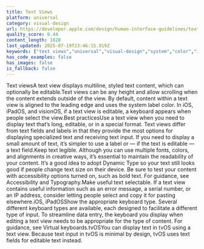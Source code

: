 ```yaml
---
title: Text Views
platform: universal
category: visual-design
url: https://developer.apple.com/design/human-interface-guidelines/text-views
quality_score: 0.44
content_length: 1828
last_updated: 2025-07-19T23:46:15.919Z
keywords: ["text views","universal","visual-design","system","color","input","accessibility","typography","design"]
has_code_examples: false
has_images: false
is_fallback: false
---
```


Text viewsA text view displays multiline, styled text content, which can optionally be editable.Text views can be any height and allow scrolling when the content extends outside of the view. By default, content within a text view is aligned to the leading edge and uses the system label color. In iOS, iPadOS, and visionOS, if a text view is editable, a keyboard appears when people select the view.Best practicesUse a text view when you need to display text that’s long, editable, or in a special format. Text views differ from text fields and labels in that they provide the most options for displaying specialized text and receiving text input. If you need to display a small amount of text, it’s simpler to use a label or — if the text is editable — a text field.Keep text legible. Although you can use multiple fonts, colors, and alignments in creative ways, it’s essential to maintain the readability of your content. It’s a good idea to adopt Dynamic Type so your text still looks good if people change text size on their device. Be sure to test your content with accessibility options turned on, such as bold text. For guidance, see Accessibility and Typography.Make useful text selectable. If a text view contains useful information such as an error message, a serial number, or an IP address, consider letting people select and copy it for pasting elsewhere.iOS, iPadOSShow the appropriate keyboard type. Several different keyboard types are available, each designed to facilitate a different type of input. To streamline data entry, the keyboard you display when editing a text view needs to be appropriate for the type of content. For guidance, see Virtual keyboards.tvOSYou can display text in tvOS using a text view. Because text input in tvOS is minimal by design, tvOS uses text fields for editable text instead.